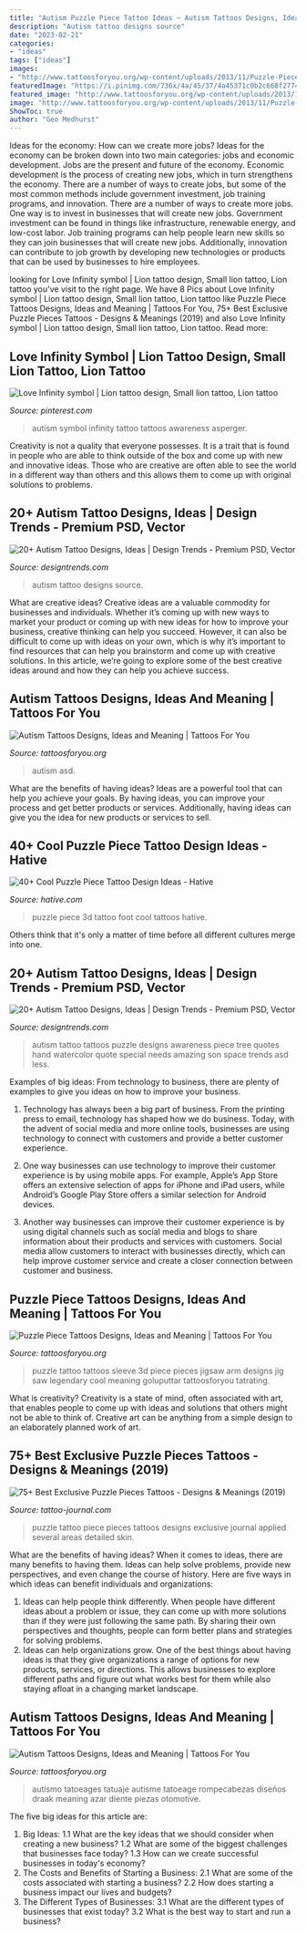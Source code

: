```yaml
---
title: "Autism Puzzle Piece Tattoo Ideas ~ Autism Tattoos Designs, Ideas And Meaning"
description: "Autism tattoo designs source"
date: "2023-02-21"
categories:
- "ideas"
tags: ["ideas"]
images:
- "http://www.tattoosforyou.org/wp-content/uploads/2013/11/Puzzle-Pieces-Tattoos.jpg"
featuredImage: "https://i.pinimg.com/736x/4a/45/37/4a45371c0b2c668f2774c8723d408aa4--autism-tattoos-infinity-symbol.jpg"
featured_image: "http://www.tattoosforyou.org/wp-content/uploads/2013/11/Puzzle-Pieces-Tattoos.jpg"
image: "http://www.tattoosforyou.org/wp-content/uploads/2013/11/Puzzle-Pieces-Tattoos.jpg"
ShowToc: true
author: "Geo Medhurst"
---
```



Ideas for the economy: How can we create more jobs?
Ideas for the economy can be broken down into two main categories: jobs and economic development. Jobs are the present and future of the economy. Economic development is the process of creating new jobs, which in turn strengthens the economy. There are a number of ways to create jobs, but some of the most common methods include government investment, job training programs, and innovation.
There are a number of ways to create more jobs. One way is to invest in businesses that will create new jobs. Government investment can be found in things like infrastructure, renewable energy, and low-cost labor. Job training programs can help people learn new skills so they can join businesses that will create new jobs. Additionally, innovation can contribute to job growth by developing new technologies or products that can be used by businesses to hire employees.

	

		
looking for Love Infinity symbol | Lion tattoo design, Small lion tattoo, Lion tattoo you've visit to the right page. We have 8 Pics about Love Infinity symbol | Lion tattoo design, Small lion tattoo, Lion tattoo like Puzzle Piece Tattoos Designs, Ideas and Meaning | Tattoos For You, 75+ Best Exclusive Puzzle Pieces Tattoos - Designs &amp; Meanings (2019) and also Love Infinity symbol | Lion tattoo design, Small lion tattoo, Lion tattoo. Read more:
		
    
## Love Infinity Symbol | Lion Tattoo Design, Small Lion Tattoo, Lion Tattoo

<img loading=lazy src="https://i.pinimg.com/736x/4a/45/37/4a45371c0b2c668f2774c8723d408aa4--autism-tattoos-infinity-symbol.jpg" onerror="this.onerror=null;this.src='https://tse3.mm.bing.net/th?id=OIP.UJ2DCpLhOJdEH2kJq91EXwHaFj&amp;pid=15.1';" alt="Love Infinity symbol | Lion tattoo design, Small lion tattoo, Lion tattoo">

_Source: pinterest.com_

>autism symbol infinity tattoo tattoos awareness asperger. 

	

Creativity is not a quality that everyone possesses. It is a trait that is found in people who are able to think outside of the box and come up with new and innovative ideas. Those who are creative are often able to see the world in a different way than others and this allows them to come up with original solutions to problems.

    
## 20+ Autism Tattoo Designs, Ideas | Design Trends - Premium PSD, Vector

<img loading=lazy src="https://images.designtrends.com/wp-content/uploads/2016/06/16121554/Autism-Tattoo-for-Men.jpg" onerror="this.onerror=null;this.src='https://tse4.mm.bing.net/th?id=OIP.s131OTZKXyF1lQz_2XpPBQHaHa&amp;pid=15.1';" alt="20+ Autism Tattoo Designs, Ideas | Design Trends - Premium PSD, Vector">

_Source: designtrends.com_

>autism tattoo designs source. 

	

What are creative ideas?
Creative ideas are a valuable commodity for businesses and individuals. Whether it’s coming up with new ways to market your product or coming up with new ideas for how to improve your business, creative thinking can help you succeed. However, it can also be difficult to come up with ideas on your own, which is why it’s important to find resources that can help you brainstorm and come up with creative solutions. In this article, we’re going to explore some of the best creative ideas around and how they can help you achieve success.

    
## Autism Tattoos Designs, Ideas And Meaning | Tattoos For You

<img loading=lazy src="https://www.tattoosforyou.org/wp-content/uploads/2014/02/Autism-Tattoos-for-Women.jpg" onerror="this.onerror=null;this.src='https://tse1.mm.bing.net/th?id=OIP._LJyWet3wkQlEBczBbGQMQHaHa&amp;pid=15.1';" alt="Autism Tattoos Designs, Ideas and Meaning | Tattoos For You">

_Source: tattoosforyou.org_

>autism asd. 

	

What are the benefits of having ideas?
Ideas are a powerful tool that can help you achieve your goals. By having ideas, you can improve your process and get better products or services. Additionally, having ideas can give you the idea for new products or services to sell.

    
## 40+ Cool Puzzle Piece Tattoo Design Ideas - Hative

<img loading=lazy src="https://hative.com/wp-content/uploads/2014/03/puzzle-piece-tattoos/22-3d-puzzle-piece-on-foot.jpg" onerror="this.onerror=null;this.src='https://tse2.mm.bing.net/th?id=OIP.mH57c8JumhII9mijCs5qnwHaKw&amp;pid=15.1';" alt="40+ Cool Puzzle Piece Tattoo Design Ideas - Hative">

_Source: hative.com_

>puzzle piece 3d tattoo foot cool tattoos hative. 

	

Others think that it's only a matter of time before all different cultures merge into one.

    
## 20+ Autism Tattoo Designs, Ideas | Design Trends - Premium PSD, Vector

<img loading=lazy src="https://images.designtrends.com/wp-content/uploads/2016/06/16121816/Autism-Tattoo-Quotes-.jpg" onerror="this.onerror=null;this.src='https://tse4.mm.bing.net/th?id=OIP.2qux98RB8_S5DvaGu_WSOgHaFj&amp;pid=15.1';" alt="20+ Autism Tattoo Designs, Ideas | Design Trends - Premium PSD, Vector">

_Source: designtrends.com_

>autism tattoo tattoos puzzle designs awareness piece tree quotes hand watercolor quote special needs amazing son space trends asd less. 

	

Examples of big ideas: From technology to business, there are plenty of examples to give you ideas on how to improve your business.
1. Technology has always been a big part of business. From the printing press to email, technology has shaped how we do business. Today, with the advent of social media and more online tools, businesses are using technology to connect with customers and provide a better customer experience.
2. One way businesses can use technology to improve their customer experience is by using mobile apps. For example, Apple’s App Store offers an extensive selection of apps for iPhone and iPad users, while Android’s Google Play Store offers a similar selection for Android devices.

3. Another way businesses can improve their customer experience is by using digital channels such as social media and blogs to share information about their products and services with customers. Social media allow customers to interact with businesses directly, which can help improve customer service and create a closer connection between customer and business.


    
## Puzzle Piece Tattoos Designs, Ideas And Meaning | Tattoos For You

<img loading=lazy src="http://www.tattoosforyou.org/wp-content/uploads/2013/11/Puzzle-Pieces-Tattoos.jpg" onerror="this.onerror=null;this.src='https://tse4.mm.bing.net/th?id=OIP.GD3KKk5CdhDWfSANYtescwHaJ4&amp;pid=15.1';" alt="Puzzle Piece Tattoos Designs, Ideas and Meaning | Tattoos For You">

_Source: tattoosforyou.org_

>puzzle tattoo tattoos sleeve 3d piece pieces jigsaw arm designs jig saw legendary cool meaning goluputtar tattoosforyou tatrating. 

	

What is creativity?
Creativity is a state of mind, often associated with art, that enables people to come up with ideas and solutions that others might not be able to think of. Creative art can be anything from a simple design to an elaborately planned work of art.

    
## 75+ Best Exclusive Puzzle Pieces Tattoos - Designs &amp; Meanings (2019)

<img loading=lazy src="http://tattoo-journal.com/wp-content/uploads/2015/08/puzzle-piece-tattoos-38.jpg" onerror="this.onerror=null;this.src='https://tse2.mm.bing.net/th?id=OIP.Qv2cUKwbzcJa8U-tSFoUtAHaHa&amp;pid=15.1';" alt="75+ Best Exclusive Puzzle Pieces Tattoos - Designs &amp; Meanings (2019)">

_Source: tattoo-journal.com_

>puzzle tattoo piece pieces tattoos designs exclusive journal applied several areas detailed skin. 

	

What are the benefits of having ideas?
When it comes to ideas, there are many benefits to having them. Ideas can help solve problems, provide new perspectives, and even change the course of history. Here are five ways in which ideas can benefit individuals and organizations: 
1. Ideas can help people think differently. When people have different ideas about a problem or issue, they can come up with more solutions than if they were just following the same path. By sharing their own perspectives and thoughts, people can form better plans and strategies for solving problems. 
2. Ideas can help organizations grow. One of the best things about having ideas is that they give organizations a range of options for new products, services, or directions. This allows businesses to explore different paths and figure out what works best for them while also staying afloat in a changing market landscape. 

    
## Autism Tattoos Designs, Ideas And Meaning | Tattoos For You

<img loading=lazy src="https://www.tattoosforyou.org/wp-content/uploads/2014/02/Autism-Tattoos-for-Men.jpg" onerror="this.onerror=null;this.src='https://tse1.mm.bing.net/th?id=OIP.-Azuy975QEQpjIk2Vp5b_wDYEg&amp;pid=15.1';" alt="Autism Tattoos Designs, Ideas and Meaning | Tattoos For You">

_Source: tattoosforyou.org_

>autismo tatoeages tatuaje autisme tatoeage rompecabezas diseños draak meaning azar diente piezas otomotive. 

	

The five big ideas for this article are:
1. Big Ideas: 
1.1 What are the key ideas that we should consider when creating a new business? 
1.2 What are some of the biggest challenges that businesses face today? 
1.3 How can we create successful businesses in today's economy? 
2. The Costs and Benefits of Starting a Business: 
2.1 What are some of the costs associated with starting a business? 
2.2 How does starting a business impact our lives and budgets? 
3. The Different Types of Businesses: 
3.1 What are the different types of businesses that exist today? 
3.2 What is the best way to start and run a business?


